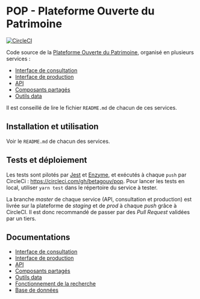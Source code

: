 # POP - Plateforme Ouverte du Patrimoine

[![CircleCI](https://circleci.com/gh/betagouv/pop.svg?style=svg)](https://circleci.com/gh/betagouv/pop)

Code source de la [Plateforme Ouverte du Patrimoine](https://pop.culture.gouv.fr/), organisé en plusieurs services : 
 - [Interface de consultation](https://github.com/betagouv/pop/tree/master/apps/consultation)
 - [Interface de production](https://github.com/betagouv/pop/tree/master/apps/production)
 - [API](https://github.com/betagouv/pop/tree/master/apps/api) 
 - [Composants partagés](https://github.com/betagouv/pop/tree/master/apps/shared)
 - [Outils data](https://github.com/betagouv/pop/tree/master/apps/shared) 

Il est conseillé de lire le fichier `README.md` de chacun de ces services.

## Installation et utilisation

Voir le `README.md` de chacun des services.

## Tests et déploiement

Les tests sont pilotés par [Jest](https://jestjs.io/) et [Enzyme](http://airbnb.io/enzyme/), et exécutés à chaque `push` par CircleCi : https://circleci.com/gh/betagouv/pop. Pour lancer les tests en local, utiliser `yarn test` dans le répertoire du service à tester.

La branche _master_ de chaque service (API, consultation et production) est livrée sur la plateforme de _staging_ et de _prod_ à chaque _push_ grâce à CircleCI. Il est donc recommandé de passer par des _Pull Request_ validées par un tiers.

## Documentations
 - [Interface de consultation](https://github.com/betagouv/pop/tree/master/apps/consultation/README.md)
 - [Interface de production](https://github.com/betagouv/pop/tree/master/apps/production/README.md)
 - [API](https://github.com/betagouv/pop/tree/master/apps/api/README.md) 
 - [Composants partagés](https://github.com/betagouv/pop/tree/master/apps/shared/README.md)
 - [Outils data](https://github.com/betagouv/pop/tree/master/apps/shared/README.md) 
 - [Fonctionnement de la recherche](https://github.com/betagouv/pop/blob/master/apps/consultation/ABOUT_SEARCH.md)
 - [Base de données](https://github.com/betagouv/pop/blob/master/apps/api/doc/README.md)
